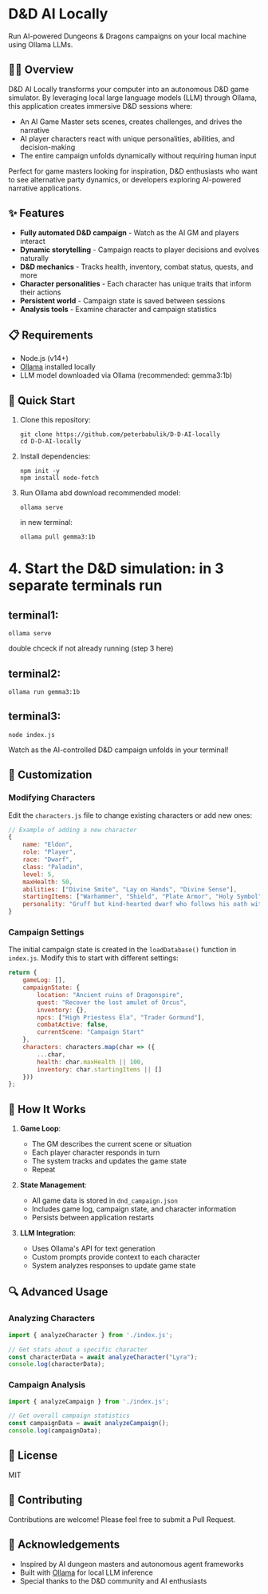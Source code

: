 # D&D AI Locally

Run AI-powered Dungeons & Dragons campaigns on your local machine using Ollama LLMs.

## 🧙‍♂️ Overview

D&D AI Locally transforms your computer into an autonomous D&D game simulator. By leveraging local large language models (LLM) through Ollama, this application creates immersive D&D sessions where:

- An AI Game Master sets scenes, creates challenges, and drives the narrative
- AI player characters react with unique personalities, abilities, and decision-making
- The entire campaign unfolds dynamically without requiring human input

Perfect for game masters looking for inspiration, D&D enthusiasts who want to see alternative party dynamics, or developers exploring AI-powered narrative applications.

## ✨ Features

- **Fully automated D&D campaign** - Watch as the AI GM and players interact
- **Dynamic storytelling** - Campaign reacts to player decisions and evolves naturally
- **D&D mechanics** - Tracks health, inventory, combat status, quests, and more
- **Character personalities** - Each character has unique traits that inform their actions
- **Persistent world** - Campaign state is saved between sessions
- **Analysis tools** - Examine character and campaign statistics

## 📋 Requirements

- Node.js (v14+)
- [Ollama](https://ollama.ai/) installed locally
- LLM model downloaded via Ollama (recommended: gemma3:1b)

## 🚀 Quick Start

1. Clone this repository:
   ```
   git clone https://github.com/peterbabulik/D-D-AI-locally
   cd D-D-AI-locally
   ```

2. Install dependencies:
   ```
   npm init -y
   npm install node-fetch
   ```

3. Run Ollama abd download recommended model:
   ```
   ollama serve
   ```
   in new terminal:
   ```
   ollama pull gemma3:1b
   ```

# 4. Start the D&D simulation: in 3 separate terminals run

## terminal1:
   ```
   ollama serve
   ```
   double chceck if not already running (step 3 here)
## terminal2:
   ```
   ollama run gemma3:1b
   ```
## terminal3:
   ```
   node index.js
   ```
Watch as the AI-controlled D&D campaign unfolds in your terminal!

## 📝 Customization

### Modifying Characters

Edit the `characters.js` file to change existing characters or add new ones:

```javascript
// Example of adding a new character
{
    name: "Eldon",
    role: "Player",
    race: "Dwarf",
    class: "Paladin",
    level: 5,
    maxHealth: 50,
    abilities: ["Divine Smite", "Lay on Hands", "Divine Sense"],
    startingItems: ["Warhammer", "Shield", "Plate Armor", "Holy Symbol"],
    personality: "Gruff but kind-hearted dwarf who follows his oath with unwavering conviction."
}
```

### Campaign Settings

The initial campaign state is created in the `loadDatabase()` function in `index.js`. Modify this to start with different settings:

```javascript
return {
    gameLog: [],
    campaignState: {
        location: "Ancient ruins of Dragonspire",
        quest: "Recover the lost amulet of Orcus",
        inventory: {},
        npcs: ["High Priestess Ela", "Trader Gormund"],
        combatActive: false,
        currentScene: "Campaign Start"
    },
    characters: characters.map(char => ({
        ...char,
        health: char.maxHealth || 100,
        inventory: char.startingItems || []
    }))
};
```

## 🧠 How It Works

1. **Game Loop**:
   - The GM describes the current scene or situation
   - Each player character responds in turn
   - The system tracks and updates the game state
   - Repeat

2. **State Management**:
   - All game data is stored in `dnd_campaign.json`
   - Includes game log, campaign state, and character information
   - Persists between application restarts

3. **LLM Integration**:
   - Uses Ollama's API for text generation
   - Custom prompts provide context to each character
   - System analyzes responses to update game state

## 🔍 Advanced Usage

### Analyzing Characters

```javascript
import { analyzeCharacter } from './index.js';

// Get stats about a specific character
const characterData = await analyzeCharacter("Lyra");
console.log(characterData);
```

### Campaign Analysis

```javascript
import { analyzeCampaign } from './index.js';

// Get overall campaign statistics
const campaignData = await analyzeCampaign();
console.log(campaignData);
```

## 📜 License

MIT

## 🤝 Contributing

Contributions are welcome! Please feel free to submit a Pull Request.

## 🙏 Acknowledgements

- Inspired by AI dungeon masters and autonomous agent frameworks
- Built with [Ollama](https://ollama.ai/) for local LLM inference
- Special thanks to the D&D community and AI enthusiasts
